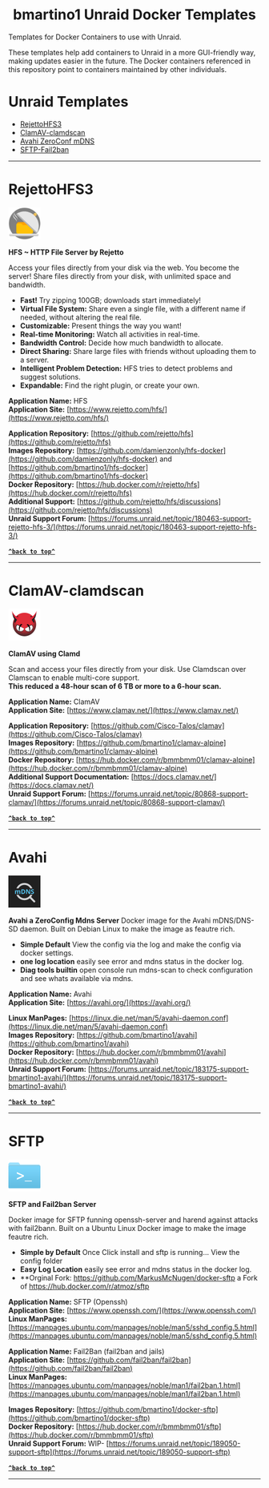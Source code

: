 <h1 align="center" id="heading">bmartino1 Unraid Docker Templates</h1>

Templates for Docker Containers to use with Unraid.

These templates help add containers to Unraid in a more GUI-friendly way, making updates easier in the future. The Docker containers referenced in this repository point to containers maintained by other individuals.

# Unraid Templates

- [RejettoHFS3](#rejettohfs3)
- [ClamAV-clamdscan](#clamav-clamdscan)
- [Avahi ZeroConf mDNS](#Avahi)
- [SFTP-Fail2ban](#SFTP)
 
---

# RejettoHFS3

<img src="https://raw.githubusercontent.com/bmartino1/unraid-docker-templates/refs/heads/main/images/rejettohfs.png" width="64" height="64">

**HFS ~ HTTP File Server by Rejetto**

Access your files directly from your disk via the web. You become the server! Share files directly from your disk, with unlimited space and bandwidth.

- **Fast!** Try zipping 100GB; downloads start immediately!
- **Virtual File System:** Share even a single file, with a different name if needed, without altering the real file.
- **Customizable:** Present things the way you want!
- **Real-time Monitoring:** Watch all activities in real-time.
- **Bandwidth Control:** Decide how much bandwidth to allocate.
- **Direct Sharing:** Share large files with friends without uploading them to a server.
- **Intelligent Problem Detection:** HFS tries to detect problems and suggest solutions.
- **Expandable:** Find the right plugin, or create your own.

**Application Name:** HFS  
**Application Site:** [https://www.rejetto.com/hfs/](https://www.rejetto.com/hfs/)

**Application Repository:** [https://github.com/rejetto/hfs](https://github.com/rejetto/hfs)  
**Images Repository:** [https://github.com/damienzonly/hfs-docker](https://github.com/damienzonly/hfs-docker) and [https://github.com/bmartino1/hfs-docker](https://github.com/bmartino1/hfs-docker)  
**Docker Repository:** [https://hub.docker.com/r/rejetto/hfs](https://hub.docker.com/r/rejetto/hfs)  
**Additional Support:** [https://github.com/rejetto/hfs/discussions](https://github.com/rejetto/hfs/discussions)  
**Unraid Support Forum:** [https://forums.unraid.net/topic/180463-support-rejetto-hfs-3/](https://forums.unraid.net/topic/180463-support-rejetto-hfs-3/)

**[`^back to top^`](#unraid-templates)**

---

# ClamAV-clamdscan

<img src="https://raw.githubusercontent.com/bmartino1/unraid-docker-templates/refs/heads/main/images/clamav.png" width="64" height="64">

**ClamAV using Clamd**

Scan and access your files directly from your disk. Use Clamdscan over Clamscan to enable multi-core support.  
**This reduced a 48-hour scan of 6 TB or more to a 6-hour scan.**

**Application Name:** ClamAV  
**Application Site:** [https://www.clamav.net/](https://www.clamav.net/)

**Application Repository:** [https://github.com/Cisco-Talos/clamav](https://github.com/Cisco-Talos/clamav)  
**Images Repository:** [https://github.com/bmartino1/clamav-alpine](https://github.com/bmartino1/clamav-alpine)  
**Docker Repository:** [https://hub.docker.com/r/bmmbmm01/clamav-alpine](https://hub.docker.com/r/bmmbmm01/clamav-alpine)  
**Additional Support Documentation:** [https://docs.clamav.net/](https://docs.clamav.net/)  
**Unraid Support Forum:** [https://forums.unraid.net/topic/80868-support-clamav/](https://forums.unraid.net/topic/80868-support-clamav/)

**[`^back to top^`](#unraid-templates)**

---

# Avahi

<img src="https://raw.githubusercontent.com/bmartino1/unraid-docker-templates/refs/heads/main/images/avahi.png" width="64" height="64">

**Avahi a ZeroConfig Mdns Server**
Docker image for the Avahi mDNS/DNS-SD daemon. Built on Debian Linux to make the image as feautre rich.
- **Simple Default** View the config via the log and make the config via docker settings.
- **one log location** easily see error and mdns status in the docker log.
- **Diag tools builtin** open console run mdns-scan to check configuration and see whats available via mdns.

**Application Name:** Avahi  
**Application Site:** [https://avahi.org/](https://avahi.org/)

**Linux ManPages:** [https://linux.die.net/man/5/avahi-daemon.conf](https://linux.die.net/man/5/avahi-daemon.conf)  
**Images Repository:** [https://github.com/bmartino1/avahi](https://github.com/bmartino1/avahi)  
**Docker Repository:** [https://hub.docker.com/r/bmmbmm01/avahi](https://hub.docker.com/r/bmmbmm01/avahi)  
**Unraid Support Forum:** [https://forums.unraid.net/topic/183175-support-bmartino1-avahi/](https://forums.unraid.net/topic/183175-support-bmartino1-avahi/)

**[`^back to top^`](#unraid-templates)**

---

# SFTP

<img src="https://raw.githubusercontent.com/bmartino1/unraid-docker-templates/refs/heads/main/images/SFTP.png" width="64" height="64">

**SFTP and Fail2ban Server**

Docker image for SFTP funning openssh-server and harend against attacks with fail2bann. Built on a Ubuntu Linux Docker image to make the image feautre rich.  
- **Simple by Default** Once Click install and sftp is running... View the config folder  
- **Easy Log Location** easily see error and mdns status in the docker log.  
- **Orginal Fork: https://github.com/MarkusMcNugen/docker-sftp a Fork of https://hub.docker.com/r/atmoz/sftp  

**Application Name:** SFTP (Openssh)  
**Application Site:** [https://www.openssh.com/](https://www.openssh.com/)  
**Linux ManPages:** [https://manpages.ubuntu.com/manpages/noble/man5/sshd_config.5.html](https://manpages.ubuntu.com/manpages/noble/man5/sshd_config.5.html)  

**Application Name:** Fail2Ban (fail2ban and jails)  
**Application Site:** [https://github.com/fail2ban/fail2ban](https://github.com/fail2ban/fail2ban)  
**Linux ManPages:** [https://manpages.ubuntu.com/manpages/noble/man1/fail2ban.1.html](https://manpages.ubuntu.com/manpages/noble/man1/fail2ban.1.html)  

**Images Repository:** [https://github.com/bmartino1/docker-sftp](https://github.com/bmartino1/docker-sftp)  
**Docker Repository:** [https://hub.docker.com/r/bmmbmm01/sftp](https://hub.docker.com/r/bmmbmm01/sftp)  
**Unraid Support Forum:** WIP- [https://forums.unraid.net/topic/189050-support-sftp](https://forums.unraid.net/topic/189050-support-sftp)

**[`^back to top^`](#unraid-templates)**

---
